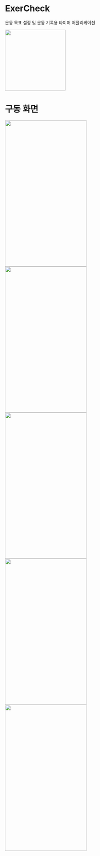 # ExerCheck
운동 목표 설정 및 운동 기록용 타이머 어플리케이션

<img src="https://github.com/user-attachments/assets/aaa9479b-9058-4f49-9da9-20fbdd9941aa" width="200" height="200"/>

# 구동 화면
<img src="https://github.com/user-attachments/assets/ecc26693-a9d0-45b7-a2d5-2eb75704ab1e" width="270" height="480"/>
<img src="https://github.com/user-attachments/assets/99f1ce05-99e3-4663-bb16-6b401eaff966" width="270" height="480"/>
<img src="https://github.com/user-attachments/assets/3fa7bc89-33b7-4a81-b1bd-6167145f45ba" width="270" height="480"/>
<img src="https://github.com/user-attachments/assets/5326a20c-fa25-4107-8a89-8b0a23cd9d1b" width="270" height="480"/>
<img src="https://github.com/user-attachments/assets/cb51efaf-4dcd-4b36-88e5-860a5fa3c31a" width="270" height="480"/>
